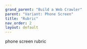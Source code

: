 ```yaml
---
grand_parent: "Build a Web Crawler"
parent: "Variant: Phone Screen"
title: "Rubric"
nav_order: 2
layout: default
---
```



phone screen rubric